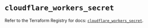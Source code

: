 # `cloudflare_workers_secret`

Refer to the Terraform Registry for docs: [`cloudflare_workers_secret`](https://registry.terraform.io/providers/cloudflare/cloudflare/4.46.0/docs/resources/workers_secret).
